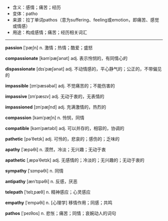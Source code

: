 - <span class="definition">含义：感情；痛苦；经历</span>
- <span class="definition">变体：patho</span>
- <span class="definition">来源：拉丁单词pathos（意为suffering、feeling或emotion，即痛苦、感觉或情感）</span>
- <span class="definition">用途：构成感情；痛苦；经历相关词汇</span>

---

<span class="vocabulary">**passion**</span> [ˈpæʃn] n. 激情；热情；酷爱；盛怒

<span class="vocabulary">**compassionate**</span> [kəmˈpæʃənət] adj. 表示怜悯的，有同情心的

<span class="vocabulary">**dispassionate**</span> [dɪsˈpæʃənət] adj. 不动情感的，平心静气的；公正的，不带偏见的

<span class="vocabulary">**impassible**</span> [ɪmˈpæsəbəl] adj. 不觉痛苦的；不能伤害的

<span class="vocabulary">**impassive**</span> [ɪmˈpæsɪv] adj. 无动于衷的，无表情的

<span class="vocabulary">**impassioned**</span> [ɪmˈpæʃnd] adj. 充满激情的，热烈的 

<span class="vocabulary">**compassion**</span> [kəmˈpæʃn] n. 怜悯，同情


<span class="vocabulary">**compatible**</span> [kəmˈpætəbl] adj. 可以并存的，相容的，协调的

<span class="vocabulary">**pathetic**</span> [pəˈθetɪk] adj. 可怜的，悲哀的；感伤的；乏味的

<span class="vocabulary">**apathy**</span> [ˈæpəθi] n. 漠然，冷淡；无兴趣；无动于衷

<span class="vocabulary">**apathetic**</span> [ˌæpəˈθetɪk] adj. 无感情的；冷淡的；无兴趣的；无动于衷的

<span class="vocabulary">**sympathy**</span> [ˈsɪmpəθi] n. 同情

<span class="vocabulary">**antipathy**</span> [ænˈtɪpəθi] n. 反感，厌恶

<span class="vocabulary">**telepath**</span> [ˈtelɪˌpæθ] n. 精神感应；心灵感应  

<span class="vocabulary">**empathy**</span> [ˈempəθi] n. [心理学] 移情作用；同感；共鸣


<span class="vocabulary">**pathos**</span> [ˈpeɪθɒs] n. 悲怅；痛苦；同情；哀婉动人的词句

